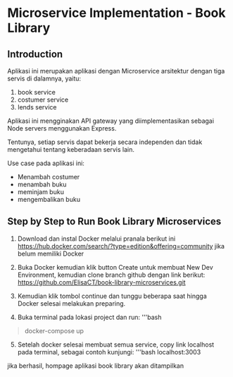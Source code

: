# Microservice Implementation - Book Library



## Introduction

Aplikasi ini merupakan aplikasi dengan Microservice arsitektur dengan tiga servis di dalamnya, yaitu:
1. book service
2. costumer service
3. lends service

Aplikasi ini mengginakan API gateway yang diimplementasikan sebagai Node servers menggunakan Express.

Tentunya, setiap servis dapat bekerja secara independen dan tidak mengetahui tentang keberadaan servis lain.


Use case pada aplikasi ini:
* Menambah costumer
* menambah buku
* meminjam buku
* mengembalikan buku


## Step by Step to Run Book Library Microservices

1. Download dan instal Docker melalui pranala berikut ini https://hub.docker.com/search/?type=edition&offering=community jika belum memiliki Docker

2. Buka Docker kemudian klik button Create untuk membuat New Dev Environment, kemudian clone branch github dengan link berikut: https://github.com/ElisaCT/book-library-microservices.git

3. Kemudian klik tombol continue dan tunggu beberapa saat hingga Docker selesai melakukan preparing.


4. Buka terminal pada lokasi project dan run:
'''bash 
> docker-compose up


5. Setelah docker selesai membuat semua service, copy link localhost pada terminal, sebagai contoh kunjungi: 
'''bash
localhost:3003

jika berhasil, hompage aplikasi book library akan ditampilkan
